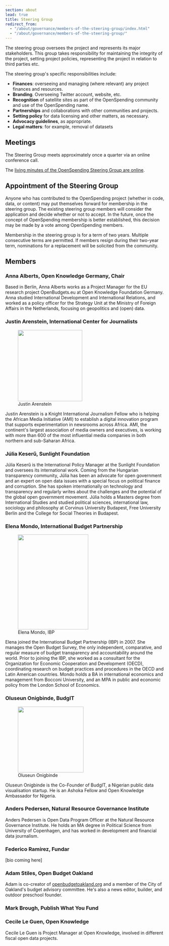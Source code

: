 ```yaml
---
section: about
lead: true
title: Steering Group
redirect_from:
  - "/about/governance/members-of-the-steering-group/index.html"
  - "/about/governance/members-of-the-steering-group/"
---
```


The steering group oversees the project and represents its major stakeholders. This group takes responsibility for maintaining the integrity of the project, setting project policies, representing the project in relation to third parties etc.

The steering group's specific responsibilities include:

* **Finances**: overseeing and managing (where relevant) any project finances and resources.
* **Branding**. Overseeing Twitter account, website, etc.
* **Recognition** of satellite sites as part of the OpenSpending community and use of the OpenSpending name.
* **Partnerships** and collaborations with other communities and projects.
* **Setting policy** for data licensing and other matters, as necessary.
* **Advocacy guidelines**, as appropriate.
* **Legal matters**: for example, removal of datasets

## Meetings

The Steering Group meets approximately once a quarter via an online conference call.

The [living minutes of the OpenSpending Steering Group are online](https://docs.google.com/a/okfn.org/document/d/1jCB-RquGYeW9mm466ViucMRjggbCxa0pGZDH5JThcRc/edit).

## Appointment of the Steering Group

Anyone who has contributed to the OpenSpending project (whether in code, data, or content) may put themselves forward for membership in the steering group. The existing steering group members will consider the application and decide whether or not to accept. In the future, once the concept of OpenSpending membership is better established, this decision may be made by a vote among OpenSpending members.

Membership in the steering group is for a term of two years. Multiple consecutive terms are permitted. If members resign during their two-year term, nominations for a replacement will be solicited from the community.

## Members

### Anna Alberts, Open Knowledge Germany, Chair

Based in Berlin, Anna Alberts works as a Project Manager for the EU research project OpenBudgets.eu at Open Knowledge Foundation Germany. 
Anna studied International Development and International Relations, and worked as a policy officer for the Strategy Unit at the Ministry of Foreign Affairs in the Netherlands, focusing on geopolitics and (open) data.

### Justin Arenstein, International Center for Journalists

<figure>
<img src="http://www.icfj.org/sites/default/files/imagecache/medium/JustinWebsite_0.JPG" alt="" width="204" height="225" />
<figcaption>Justin Arenstein</figcaption>
</figure>

Justin Arenstein is a Knight International Journalism Fellow who is
helping the African Media Initiative (AMI) to establish a digital
innovation program that supports experimentation in newsrooms across
Africa. AMI, the continent's largest association of media owners and
executives, is working with more than 600 of the most influential
media companies in both northern and sub-Saharan Africa.

### Júlia Keserű, Sunlight Foundation

Júlia Keserű is the International Policy Manager at the Sunlight
Foundation and oversees its international work. Coming from the
Hungarian transparency community, Júlia has been an advocate for open
government and an expert on open data issues with a special focus on
political finance and corruption. She has spoken internationally on
technology and transparency and regularly writes about the challenges
and the potential of the global open government movement. Júlia holds
a Masters degree from International Studies and studied political
sciences, international law, sociology and philosophy at Corvinus
University Budapest, Free University Berlin and the College for Social
Theories in Budapest.

### Elena Mondo, International Budget Partnership

<figure>
<img class="wp-image-1900 size-medium" src="{{ site.baseurl }}/img/blog/2014/04/Elena-pic-223x300.jpg" alt="" width="223" height="300" />
<figcaption>Elena Mondo, IBP</figcaption>
</figure>

Elena joined the International Budget Partnership (IBP) in 2007. She
manages the Open Budget Survey, the only independent, comparative, and
regular measure of budget transparency and accountability around the
world. Prior to joining the IBP, she worked as a consultant for the
Organization for Economic Cooperation and Development (OECD),
coordinating research on budget practices and procedures in the OECD
and Latin American countries. Mondo holds a BA in international
economics and management from Bocconi University, and an MPA in public
and economic policy from the London School of Economics.

### Oluseun Onigbinde, BudgIT

<figure>
<img class="  " src="http://under40preneur.com/wp-content/uploads/2013/02/Seun-Onigbinde.jpg" alt="" width="208" height="208" />
<figcaption>Oluseun Onigbinde</figcaption>
</figure>

Oluseun Onigbinde is the Co-Founder of BudgIT, a Nigerian public data
visualisation startup. He is an Ashoka Fellow and Open Knowledge
Ambassador for Nigeria.

### Anders Pedersen, Natural Resource Governance Institute

Anders Pedersen is Open Data Program Officer at the Natural Resource Governance
Institute. He holds an MA degree in Political Science from University of
Copenhagen, and has worked in development and financial data journalism.

### Federico Ramírez, Fundar

[bio coming here]

### Adam Stiles, Open Budget Oakland

Adam is co-creator of <a
href="http://openbudgetoakland.org/">openbudgetoakland.org</a> and a
member of the City of Oakland's budget advisory committee. He's also a
news editor, builder, and outdoor preschool founder.

### Mark Brough, Publish What You Fund

### Cecile Le Guen, Open Knowledge
Cecile Le Guen is Project Manager at Open Knowledge, involved in different fiscal open data projects.
